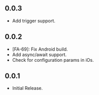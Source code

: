 ## 0.0.3

* Add trigger support.

## 0.0.2

* [FA-69]: Fix Android build.
* Add async/await support.
* Check for configuration params in iOs.

## 0.0.1

* Initial Release.
